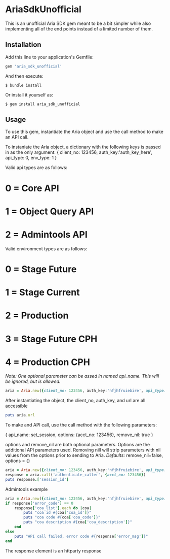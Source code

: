 # AriaSdkUnofficial

This is an unofficial Aria SDK gem meant to be a bit simpler while also implementing all of the end points instead of a limited number of them.

## Installation

Add this line to your application's Gemfile:

```ruby
gem 'aria_sdk_unofficial'
```

And then execute:

    $ bundle install

Or install it yourself as:

    $ gem install aria_sdk_unofficial

## Usage

To use this gem, instantiate the Aria object and use the call method to make an API call.

To instaniate the Aria object, a dictionary with the following keys is passed in as the only argument:
{
	client_no: 123456, 
	auth_key:'auth_key_here', 
	api_type: 0, 
	env_type: 1
}

Valid api types are as follows:
# 0 = Core API
# 1 = Object Query API
# 2 = Admintools API

Valid environment types are as follows:
# 0 = Stage Future
# 1 = Stage Current
# 2 = Production
# 3 = Stage Future CPH
# 4 = Production CPH

*Note: One optional parameter can be assed in named api_name.  This will be ignored, but is allowed.*

```ruby
aria = Aria.new({client_no: 123456, auth_key:'nfjhfruiebire', api_type: 0, env_type: 0})
```
After instantiating the object, the client_no, auth_key, and url are all accessible

```ruby
puts aria.url
```

To make and API call,  use the call method with the following parameters:

{
	api_name: set_session, 
	options: {acct_no: 123456}, 
	remove_nil: true
}

options and remove_nil are both optional parameters.
Options are the additional API parameters used.
Removing nill will strip parameters with nil values from the options prior to sending to Aria.
*Defaults:* remove_nil=false, options = {}

```ruby
aria = Aria.new({client_no: 123456, auth_key:'nfjhfruiebire', api_type: 0, env_type: 0})
response = aria.call('authenticate_caller', {acct_no: 123456})
puts response.['session_id']
```
Admintools example
```ruby
aria = Aria.new({client_no: 123456, auth_key:'nfjhfruiebire', api_type: 2, env_type: 0})
if response['error_code'] == 0
	response['coa_list'].each do |coa|
		puts "coa id #{coa['coa_id']}"
		puts "coa code #{coa['coa_code']}"
		puts "coa description #{coa['coa_description']}"
	end
else
	puts "API call failed, error code #{response['error_msg']}"
end
```

The response element is an httparty response
